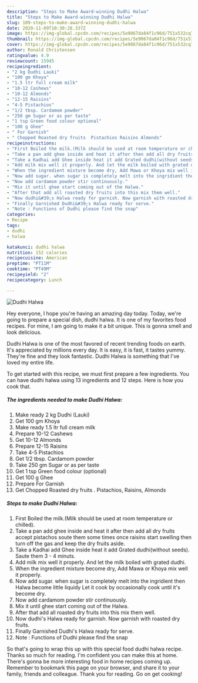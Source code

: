 ```yaml
---
description: "Steps to Make Award-winning Dudhi Halwa"
title: "Steps to Make Award-winning Dudhi Halwa"
slug: 109-steps-to-make-award-winning-dudhi-halwa
date: 2020-11-09T10:30:28.337Z
image: https://img-global.cpcdn.com/recipes/5e9067da84f1c96d/751x532cq70/dudhi-halwa-recipe-main-photo.jpg
thumbnail: https://img-global.cpcdn.com/recipes/5e9067da84f1c96d/751x532cq70/dudhi-halwa-recipe-main-photo.jpg
cover: https://img-global.cpcdn.com/recipes/5e9067da84f1c96d/751x532cq70/dudhi-halwa-recipe-main-photo.jpg
author: Ronald Christensen
ratingvalue: 4.9
reviewcount: 15945
recipeingredient:
- "2 kg Dudhi Lauki"
- "100 gm Khoya"
- "1.5 ltr full cream milk"
- "10-12 Cashews"
- "10-12 Almonds"
- "12-15 Raisins"
- "4-5 Pistachios"
- "1/2 tbsp. Cardamom powder"
- "250 gm Sugar or as per taste"
- "1 tsp Green food colour optional"
- "100 g Ghee"
- " For Garnish"
- " Chopped Roasted dry fruits  Pistachios Raisins Almonds"
recipeinstructions:
- "First Boiled the milk.(Milk should be used at room temperature or chilled)."
- "Take a pan add ghee inside and heat it after then add all dry fruits accept pistachos soute them some times once raisins start swelling then turn off the gas and keep the dry fruits aside."
- "Take a Kadhai add Ghee inside heat it add Grated dudhi(without seeds). Saute them 3 - 4 minuts."
- "Add milk mix well it properly. And let the milk boiled with grated dudhi."
- "When the ingredient mixture become dry, Add Mawa or Khoya mix well it properly."
- "Now add sugar. when sugar is completely melt into the ingridient then Halwa become little liquidy Let it cook by occasionally cook until it&#39;s become dry."
- "Now add cardamom powder stir continuously."
- "Mix it until ghee start coming out of the Halwa."
- "After that add all roasted dry fruits into this mix them well."
- "Now dudhi&#39;s Halwa ready for garnish. Now garnish with roasted dry fruits."
- "Finally Garnished Dudhi&#39;s Halwa ready for serve."
- "Note : Functions of Dudhi please find the snap"
categories:
- Recipe
tags:
- dudhi
- halwa

katakunci: dudhi halwa 
nutrition: 152 calories
recipecuisine: American
preptime: "PT11M"
cooktime: "PT49M"
recipeyield: "2"
recipecategory: Lunch

---
```



![Dudhi Halwa](https://img-global.cpcdn.com/recipes/5e9067da84f1c96d/751x532cq70/dudhi-halwa-recipe-main-photo.jpg)

Hey everyone, I hope you're having an amazing day today. Today, we're going to prepare a special dish, dudhi halwa. It is one of my favorites food recipes. For mine, I am going to make it a bit unique. This is gonna smell and look delicious.



Dudhi Halwa is one of the most favored of recent trending foods on earth. It's appreciated by millions every day. It is easy, it is fast, it tastes yummy. They're fine and they look fantastic. Dudhi Halwa is something that I've loved my entire life.


To get started with this recipe, we must first prepare a few ingredients. You can have dudhi halwa using 13 ingredients and 12 steps. Here is how you cook that.

<!--inarticleads1-->

##### The ingredients needed to make Dudhi Halwa:

1. Make ready 2 kg Dudhi (Lauki)
1. Get 100 gm Khoya
1. Make ready 1.5 ltr full cream milk
1. Prepare 10-12 Cashews
1. Get 10-12 Almonds
1. Prepare 12-15 Raisins
1. Take 4-5 Pistachios
1. Get 1/2 tbsp. Cardamom powder
1. Take 250 gm Sugar or as per taste
1. Get 1 tsp Green food colour (optional)
1. Get 100 g Ghee
1. Prepare  For Garnish
1. Get  Chopped Roasted dry fruits . Pistachios, Raisins, Almonds




<!--inarticleads2-->

##### Steps to make Dudhi Halwa:

1. First Boiled the milk.(Milk should be used at room temperature or chilled).
1. Take a pan add ghee inside and heat it after then add all dry fruits accept pistachos soute them some times once raisins start swelling then turn off the gas and keep the dry fruits aside.
1. Take a Kadhai add Ghee inside heat it add Grated dudhi(without seeds). Saute them 3 - 4 minuts.
1. Add milk mix well it properly. And let the milk boiled with grated dudhi.
1. When the ingredient mixture become dry, Add Mawa or Khoya mix well it properly.
1. Now add sugar. when sugar is completely melt into the ingridient then Halwa become little liquidy Let it cook by occasionally cook until it&#39;s become dry.
1. Now add cardamom powder stir continuously.
1. Mix it until ghee start coming out of the Halwa.
1. After that add all roasted dry fruits into this mix them well.
1. Now dudhi&#39;s Halwa ready for garnish. Now garnish with roasted dry fruits.
1. Finally Garnished Dudhi&#39;s Halwa ready for serve.
1. Note : Functions of Dudhi please find the snap




So that's going to wrap this up with this special food dudhi halwa recipe. Thanks so much for reading. I'm confident you can make this at home. There's gonna be more interesting food in home recipes coming up. Remember to bookmark this page on your browser, and share it to your family, friends and colleague. Thank you for reading. Go on get cooking!
